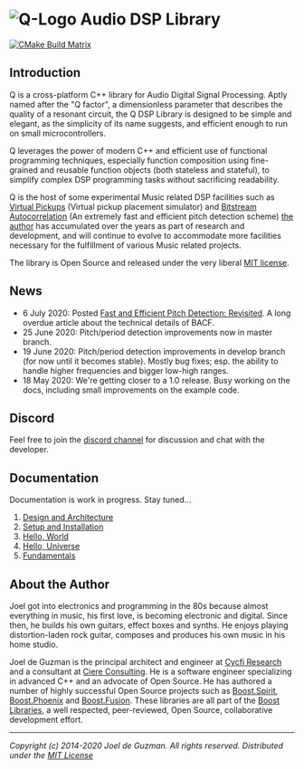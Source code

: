 # ![Q-Logo](docs/assets/images/q-logo-small.png) Audio DSP Library

[![CMake Build Matrix](https://github.com/cycfi/q/workflows/Build/badge.svg)](https://github.com/cycfi/q/actions?query=workflow%3ABuild)

## Introduction

Q is a cross-platform C++ library for Audio Digital Signal Processing. Aptly
named after the "Q factor", a dimensionless parameter that describes the
quality of a resonant circuit, the Q DSP Library is designed to be simple and
elegant, as the simplicity of its name suggests, and efficient enough to run
on small microcontrollers.

Q leverages the power of modern C++ and efficient use of functional
programming techniques, especially function composition using fine-grained
and reusable function objects (both stateless and stateful), to simplify
complex DSP programming tasks without sacrificing readability.

Q is the host of some experimental Music related DSP facilities such as
[Virtual Pickups](http://tinyurl.com/y8cqt8jr) (Virtual pickup placement
simulator) and [Bitstream Autocorrelation](http://tinyurl.com/yb49zlld) (An
extremely fast and efficient pitch detection scheme) [the author](#jdeguzman)
has accumulated over the years as part of research and development, and will
continue to evolve to accommodate more facilities necessary for the
fulfillment of various Music related projects.

The library is Open Source and released under the very liberal [MIT
license](http://tinyurl.com/p6pekvo).

## News

- 6 July 2020: Posted [Fast and Efficient Pitch Detection: Revisited][1]. 
  A long overdue article about the technical details of BACF.
- 25 June 2020: Pitch/period detection improvements now in master branch.
- 19 June 2020: Pitch/period detection improvements in develop branch (for
  now until it becomes stable). Mostly bug fixes; esp. the ability to handle
  higher frequencies and bigger low-high ranges.
- 18 May 2020: We're getting closer to a 1.0 release. Busy working on the
  docs, including small improvements on the example code.
  
[1]: https://www.cycfi.com/2020/07/fast-and-efficient-pitch-detection-revisited

## Discord

Feel free to join the [discord channel](https://discord.gg/4MymV4EaY5) for 
discussion and chat with the developer.

## Documentation

Documentation is work in progress. Stay tuned...

1. [Design and Architecture](https://cycfi.github.io/q/design)
2. [Setup and Installation](https://cycfi.github.io/q/setup)
3. [Hello, World](https://cycfi.github.io/q/hello_world)
4. [Hello, Universe](https://cycfi.github.io/q/hello_universe)
5. [Fundamentals](https://cycfi.github.io/q/fundamentals)

## <a name="jdeguzman"></a>About the Author

Joel got into electronics and programming in the 80s because almost
everything in music, his first love, is becoming electronic and digital.
Since then, he builds his own guitars, effect boxes and synths. He enjoys
playing distortion-laden rock guitar, composes and produces his own music in
his home studio.

Joel de Guzman is the principal architect and engineer at [Cycfi Research][1]
and a consultant at [Ciere Consulting][2]. He is a software engineer
specializing in advanced C++ and an advocate of Open Source. He has authored
a number of highly successful Open Source projects such as [Boost.Spirit][3],
[Boost.Phoenix][4] and [Boost.Fusion][5]. These libraries are all part of the
[Boost Libraries][6], a well respected, peer-reviewed, Open Source,
collaborative development effort.

[1]: https://www.cycfi.com/
[2]: https://ciere.com/
[3]: http://tinyurl.com/ydhotlaf
[4]: http://tinyurl.com/y6vkeo5t
[5]: http://tinyurl.com/ybn5oq9v
[6]: http://tinyurl.com/jubgged

---

*Copyright (c) 2014-2020 Joel de Guzman. All rights reserved.*
*Distributed under the [MIT License](https://opensource.org/licenses/MIT)*

